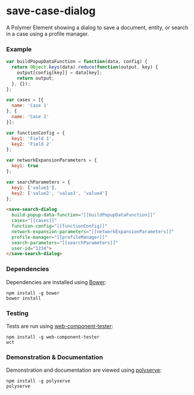 # save-case-dialog

A Polymer Element showing a dialog to save a document, entity, or search in a case using a profile manager.

### Example
```js
var buildPopupDataFunction = function(data, config) {
  return Object.keys(data).reduce(function(output, key) {
    output[config[key]] = data[key];
    return output;
  }, {});
};

var cases = [{
  name: 'Case 1'
}, {
  name: 'Case 2'
}];

var functionConfig = {
  key1: 'Field 1',
  key2: 'Field 2'
};

var networkExpansionParameters = {
  key1: true
};

var searchParameters = {
  key1: ['value1'],
  key2: ['value2', 'value3', 'value4']
};
```

```html
<save-search-dialog
  build-popup-data-function="[[buildPopupDataFunction]]"
  cases="[[cases]]"
  function-config="[[functionConfig]]"
  network-expansion-parameters="[[networkExpansionParameters]]"
  profile-manager="[[profileManager]]"
  search-parameters="[[searchParameters]]"
  user-id="1234">
</save-search-dialog>
```

### Dependencies

Dependencies are installed using [Bower](http://bower.io/):

    npm install -g bower
    bower install

### Testing

Tests are run using [web-component-tester](https://github.com/Polymer/web-component-tester):

    npm install -g web-component-tester
    wct

### Demonstration & Documentation

Demonstration and documentation are viewed using [polyserve](https://github.com/PolymerLabs/polyserve):

    npm install -g polyserve
    polyserve

